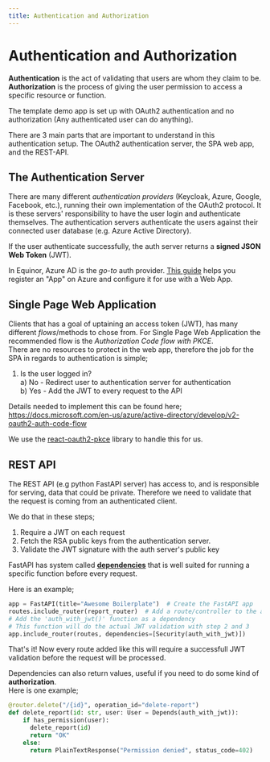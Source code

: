 ```yaml
---
title: Authentication and Authorization
---
```


Authentication and Authorization
=============

__Authentication__ is the act of validating that users are whom they claim to be.  
__Authorization__ is the process of giving the user permission to access a specific resource or function.

The template demo app is set up with OAuth2 authentication and no authorization (Any authenticated user can do anything).

There are 3 main parts that are important to understand in this authentication setup. The OAuth2 authentication server, the SPA web app, and the REST-API.

## The Authentication Server

There are many different _authentication providers_ (Keycloak, Azure, Google, Facebook, etc.), running their own implementation of the OAuth2 protocol. It is these servers' responsibility to have the user login and authenticate themselves. The authentication servers authenticate the users against their connected user database (e.g. Azure Active Directory).

If the user authenticate successfully, the auth server returns a __signed JSON Web Token__ (JWT).

In Equinor, Azure AD is the _go-to_ auth provider.
[This guide](https://docs.microsoft.com/en-us/azure/active-directory-b2c/tutorial-register-spa) helps you register an "App" on Azure and configure it for use with a Web App.

## Single Page Web Application

Clients that has a goal of uptaining an access token (JWT), has many different _flows_/methods  to chose from. For Single Page Web Application the recommended flow is  the _Authorization Code flow with PKCE_.  
There are no resources to protect in the web app, therefore the job for the SPA in regards to authentication is simple;

  1. Is the user logged in?  
    a) No - Redirect user to authentication server for authentication  
    b) Yes - Add the JWT to every request to the API  

Details needed to implement this can be found here; https://docs.microsoft.com/en-us/azure/active-directory/develop/v2-oauth2-auth-code-flow

We use the [react-oauth2-pkce](https://github.com/soofstad/react-oauth2-pkce) library to handle this for us.


## REST API

The REST API (e.g python FastAPI server) has access to, and is responsible for serving, data that could be private. Therefore we need to validate that the request is coming from an authenticated client.

We do that in these steps;  

  1. Require a JWT on each request
  2. Fetch the RSA public keys from the authentication server.
  3. Validate the JWT signature with the auth server's public key

FastAPI has system called [__dependencies__](https://fastapi.tiangolo.com/tutorial/dependencies) that is well suited for running a specific function before every request.

Here is an example;

```python
app = FastAPI(title="Awesome Boilerplate")  # Create the FastAPI app
routes.include_router(report_router)  # Add a route/controller to the app
# Add the 'auth_with_jwt()' function as a dependency
# This function will do the actual JWT validation with step 2 and 3
app.include_router(routes, dependencies=[Security(auth_with_jwt)])
```

That's it! Now every route added like this will require a successfull JWT validation before the request will be processed.

Dependencies can also return values, useful if you need to do some kind of __authorization__.  
Here is one example;

```python
@router.delete("/{id}", operation_id="delete-report")
def delete_report(id: str, user: User = Depends(auth_with_jwt)):
    if has_permission(user):
      delete_report(id)
      return "OK"
    else:
      return PlainTextResponse("Permission denied", status_code=402)
```

